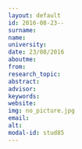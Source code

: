 ```yaml
---
layout: default 
id: 2016-08-23--
surname: 
name: 
university: 
date: 23/08/2016
aboutme: 
from: 
research_topic: 
abstract: 
advisor: 
keywords: 
website: 
img: no_picture.jpg
email: 
alt:  
modal-id: stud85
---
```

